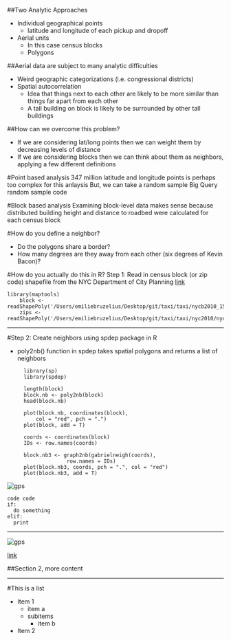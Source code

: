 
<!--Please try and use ## (h2) for titles on the slides as the # (which is h1)-->


##Two Analytic Approaches
* Individual geographical points 
    * latitude and longitude of each pickup and dropoff
* Aerial units 
    * In this case census blocks
    * Polygons




##Aerial data are subject to many analytic difficulties 
* Weird geographic categorizations (i.e. congressional districts)
* Spatial autocorrelation
    * Idea that things next to each other are likely to be more similar than things far apart from each other
    * A tall building on block is likely to be surrounded by other tall buildings 





##How can we overcome this problem?
* If we are considering lat/long points then we can weight them by decreasing levels of distance
* If we are considering blocks then we can think about them as neighbors, applying a few different definitions 




#Point based analysis
347 million latitude and longitude points is perhaps too complex for this anlaysis
But, we can take a random sample
Big Query random sample code



#Block based analysis
Examining block-level data makes sense because distributed building height and distance to roadbed were calculated for each census block



#How do you define a neighbor?
* Do the polygons share a border?
* How many degrees are they away from each other (six degrees of Kevin Bacon)?


#How do you actually do this in R?
Step 1: Read in census block (or zip code) shapefile from the NYC Department of City Planning [link](http://www.nyc.gov/html/dcp/html/bytes/districts_download_metadata.shtml)
      
      
    library(maptools)
        block <- readShapePoly('/Users/emiliebruzelius/Desktop/git/taxi/taxi/nycb2010_15a/nycb2010.shp')
        zips <- readShapePoly('/Users/emiliebruzelius/Desktop/git/taxi/taxi/nyc2010/nyc2010.shp')
    
---
#Step 2: Create neighbors using spdep package in R
* poly2nb() function in spdep takes spatial polygons and returns a list of neighbors 

        library(sp)
        library(spdep)
        
        length(block)
        block.nb <- poly2nb(block)
        head(block.nb)
        
        plot(block.nb, coordinates(block), 
            col = "red", pch = ".")
        plot(block, add = T)

        coords <- coordinates(block)
        IDs <- row.names(coords)

        block.nb3 <- graph2nb(gabrielneigh(coords), 
                      row.names = IDs)
        plot(block.nb3, coords, pch = ".", col = "red")
        plot(block.nb3, add = T)




![gps](http://images.amazon.com/images/G/01/electronics/detail-page/B001VEJEGK-1.jpg)



    code code
    if:
      do something
    elif:
      print
  

---


![gps](http://images.amazon.com/images/G/01/electronics/detail-page/B001VEJEGK-1.jpg)

[link](http://images.amazon.com/images/G/01/electronics/detail-page/B001VEJEGK-1.jpg) 

##Section 2, more content



---


#This is a list

* Item 1
    * item a
    * subitems
        * item b
* Item 2




